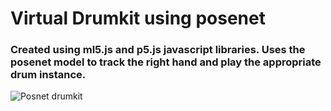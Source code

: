 # Virtual Drumkit using posenet

### Created using ml5.js and p5.js javascript libraries. Uses the posenet model to track the right hand and play the appropriate drum instance.

![Posnet drumkit](https://www.dropbox.com/s/pkf67qiamki5d9j/Screenshot%202018-11-14%2020.16.45.png?dl=0)
